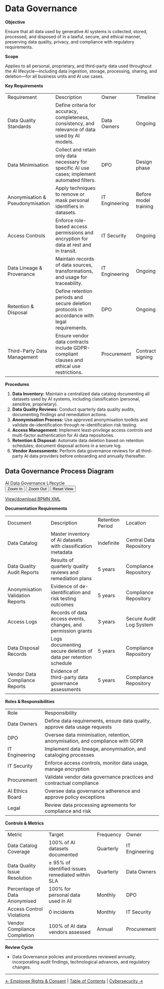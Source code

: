 # Data Governance

**Objective**

Ensure that all data used by generative AI systems is collected, stored, processed, and disposed of in a lawful, secure, and ethical manner, preserving data quality, privacy, and compliance with regulatory requirements.

**Scope**

Applies to all personal, proprietary, and third-party data used throughout the AI lifecycle&mdash;including data ingestion, storage, processing, sharing, and deletion&mdash;for all business units and AI use cases.

**Key Requirements**

|     |     |     |     |
| --- | --- | --- | --- |
| Requirement | Description | Owner | Timeline |
| Data Quality Standards | Define criteria for accuracy, completeness, consistency, and relevance of data used by AI models. | Data Owners | Ongoing |
| Data Minimisation | Collect and retain only data necessary for specific AI use cases; implement automated filters. | DPO | Design phase |
| Anonymisation & Pseudonymisation | Apply techniques to remove or mask personal identifiers in datasets. | IT Engineering | Before model training |
| Access Controls | Enforce role-based access permissions and encryption for data at rest and in transit. | IT Security | Ongoing |
| Data Lineage & Provenance | Maintain records of data sources, transformations, and usage for traceability. | IT Engineering | Ongoing |
| Retention & Disposal | Define retention periods and secure deletion protocols in accordance with legal requirements. | DPO | Ongoing |
| Third-Party Data Management | Ensure vendor data contracts include GDPR-compliant clauses and ethical use restrictions. | Procurement | Contract signing |

**Procedures**

1.  **Data Inventory:** Maintain a centralized data catalog documenting all datasets used by AI systems, including classification (personal, sensitive, proprietary).
2.  **Data Quality Reviews:** Conduct quarterly data quality audits, documenting findings and remediation actions.
3.  **Anonymisation Process:** Use approved anonymisation toolkits and validate de-identification through re-identification risk testing.
4.  **Access Management:** Implement least-privilege access controls and multi-factor authentication for AI data repositories.
5.  **Retention & Disposal:** Automate data deletion based on retention schedules; document disposal actions in a secure log.
6.  **Vendor Assessments:** Perform data governance reviews for all third-party AI data providers before onboarding and annually thereafter.

## Data Governance Process Diagram

<div class="bpmn-viewer-container" id="bpmn-viewer-data-governance-process-bpmn-container">
  <div class="bpmn-toolbar">
    <span>AI Data Governance Lifecycle</span>
    <div>
      <button class="zoom-in" data-viewer="bpmn-viewer-data-governance-process-bpmn">Zoom In</button>
      <button class="zoom-out" data-viewer="bpmn-viewer-data-governance-process-bpmn">Zoom Out</button>
      <button class="reset-view" data-viewer="bpmn-viewer-data-governance-process-bpmn">Reset View</button>
    </div>
  </div>
  <div class="bpmn-canvas" id="bpmn-viewer-data-governance-process-bpmn" data-bpmn-file="data-governance-process.bpmn"></div>
</div>

[View/download BPMN XML](bpmn/data-governance-process.bpmn)

**Documentation Requirements**

|     |     |     |     |
| --- | --- | --- | --- |
| Document | Description | Retention Period | Location |
| Data Catalog | Master inventory of AI datasets with classification metadata | Indefinite | Central Data Repository |
| Data Quality Audit Reports | Results of quarterly quality reviews and remediation plans | 5 years | Compliance Repository |
| Anonymisation Validation Reports | Evidence of de-identification and risk testing outcomes | 5 years | Compliance Repository |
| Access Logs | Records of data access events, changes, and permission grants | 3 years | Secure Audit Log System |
| Data Disposal Records | Logs documenting secure deletion of data per retention schedule | 5 years | Compliance Repository |
| Vendor Data Compliance Reports | Evidence of third-party data governance assessments | 5 years | Compliance Repository |

**Roles & Responsibilities**

|     |     |
| --- | --- |
| Role | Responsibility |
| Data Owners | Define data requirements, ensure data quality, approve data usage requests |
| DPO | Oversee data minimisation, retention, anonymisation, and compliance with GDPR |
| IT Engineering | Implement data lineage, anonymisation, and cataloging processes |
| IT Security | Enforce access controls, monitor data usage, manage encryption |
| Procurement | Validate vendor data governance practices and contractual compliance |
| AI Ethics Board | Oversee data governance adherence and approve policy exceptions |
| Legal | Review data processing agreements for compliance and risk |

**Controls & Metrics**

|     |     |     |     |
| --- | --- | --- | --- |
| Metric | Target | Frequency | Owner |
| Data Catalog Coverage | 100% of AI datasets documented | Quarterly | IT Engineering |
| Data Quality Issue Resolution | ≥ 95% of identified issues remediated within SLA | Quarterly | Data Owners |
| Percentage of Data Anonymised | 100% for personal data used in AI | Monthly | DPO |
| Access Control Violations | 0 incidents | Monthly | IT Security |
| Vendor Compliance Completion | 100% of AI data vendors assessed | Annual | Procurement |

**Review Cycle**

*   Data Governance policies and procedures reviewed annually, incorporating audit findings, technological advances, and regulatory changes.

---

[← Employee Rights & Consent](09-Employee-Rights-and-Consent.md) | [Table of Contents](00-Table-of-Contents.md) | [Cybersecurity →](11-Cybersecurity.md)

